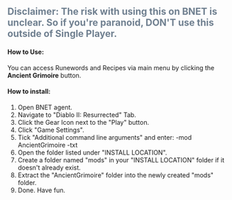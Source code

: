 <h2><span style="color: slategrey">Disclaimer: The risk with using this on BNET is unclear. So if you're paranoid, DON'T use this outside of Single Player.</span></h2>

#### **How to Use**:
You can access Runewords and Recipes via main menu by clicking the **Ancient Grimoire** button.
#### **How to install**:
1. Open BNET agent.
2. Navigate to "Diablo II: Resurrected" Tab.
3. Click the Gear Icon next to the "Play" button.
4. Click "Game Settings".
5. Tick "Additional command line arguments" and enter: -mod AncientGrimoire -txt
6. Open the folder listed under "INSTALL LOCATION".
7. Create a folder named "mods" in your "INSTALL LOCATION" folder if it doesn't already exist.
8. Extract the "AncientGrimoire" folder into the newly created "mods" folder.
9. Done. Have fun.
